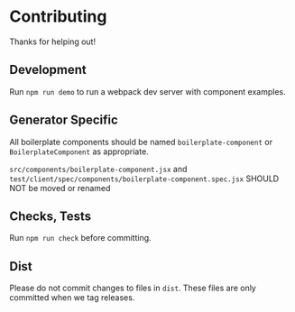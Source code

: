 Contributing
============

Thanks for helping out!

## Development

Run `npm run demo` to run a webpack dev server with component examples.

## Generator Specific

All boilerplate components should be named `boilerplate-component` or 
`BoilerplateComponent` as appropriate.

`src/components/boilerplate-component.jsx` and 
`test/client/spec/components/boilerplate-component.spec.jsx` SHOULD NOT be moved or renamed

## Checks, Tests

Run `npm run check` before committing.

## Dist

Please do not commit changes to files in `dist`.
These files are only committed when we tag releases.

